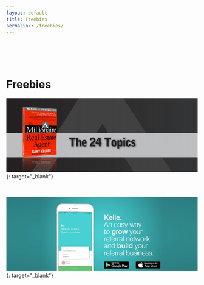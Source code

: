 ```yaml
---
layout: default
title: Freebies
permalink: /freebies/
---
```


# &nbsp;

# Freebies

[![](/uploads/24-topics.PNG)](https://s3.amazonaws.com/vyralmarketing/Jeremy+Bowers/kw+mrea+book.pdf){: target="_blank"}

&nbsp;

[![](/uploads/kelle.png)](https://youtu.be/tQ_Nc0EmOaQ){: target="_blank"}